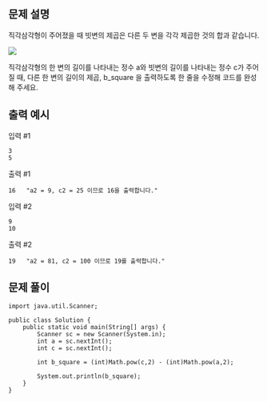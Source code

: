 ## 문제 설명
직각삼각형이 주어졌을 때 빗변의 제곱은 다른 두 변을 각각 제곱한 것의 합과 같습니다.

<img src =
https://grepp-programmers.s3.ap-northeast-2.amazonaws.com/files/production/45e3aa58-327f-4860-a634-2917ae76c159/%E1%84%91%E1%85%B5%E1%84%90%E1%85%A1%E1%84%80%E1%85%A9%E1%84%85%E1%85%A1%E1%84%89%E1%85%B3.jpg>

직각삼각형의 한 변의 길이를 나타내는 정수 a와 빗변의 길이를 나타내는 정수 c가 주어질 때, 다른 한 변의 길이의 제곱, b_square 을 출력하도록 한 줄을 수정해 코드를 완성해 주세요.

## 출력 예시
입력 #1
```
3
5
```

출력 #1
```
16   "a2 = 9, c2 = 25 이므로 16을 출력합니다."
```

입력 #2
```
9
10
```

출력 #2
```
19   "a2 = 81, c2 = 100 이므로 19를 출력합니다."
```

## 문제 풀이
```
import java.util.Scanner;

public class Solution {
    public static void main(String[] args) {
        Scanner sc = new Scanner(System.in);
        int a = sc.nextInt();
        int c = sc.nextInt();

        int b_square = (int)Math.pow(c,2) - (int)Math.pow(a,2);

        System.out.println(b_square);
    }
}
```
